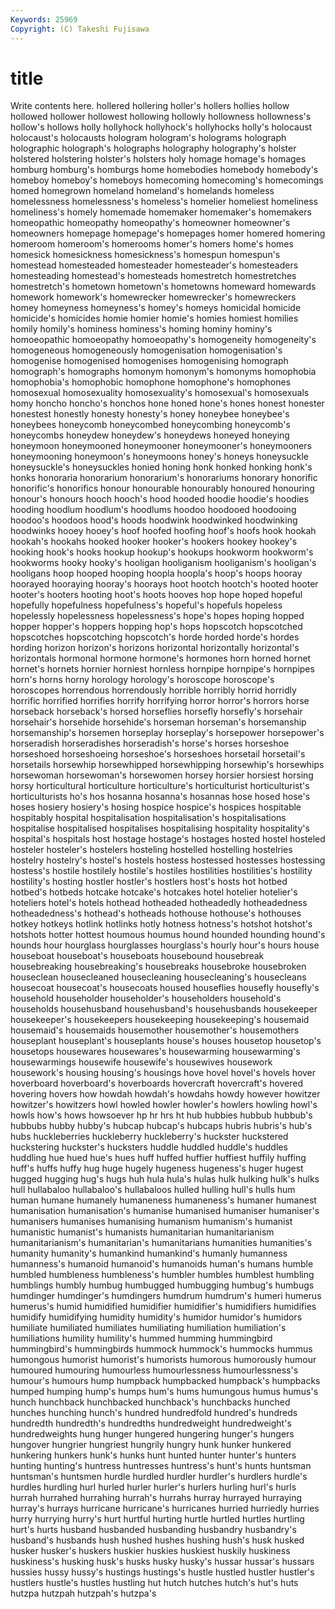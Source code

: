 ```yaml
---
Keywords: 25969 
Copyright: (C) Takeshi Fujisawa
---
```


# title

Write contents here.
 hollered hollering holler's hollers hollies hollow
hollowed hollower hollowest hollowing hollowly hollowness hollowness's hollow's hollows holly
hollyhock hollyhock's hollyhocks holly's holocaust holocaust's holocausts hologram hologram's holograms
holograph holographic holograph's holographs holography holography's holster holstered holstering holster's
holsters holy homage homage's homages homburg homburg's homburgs home homebodies
homebody homebody's homeboy homeboy's homeboys homecoming homecoming's homecomings homed homegrown
homeland homeland's homelands homeless homelessness homelessness's homeless's homelier homeliest homeliness
homeliness's homely homemade homemaker homemaker's homemakers homeopathic homeopathy homeopathy's homeowner
homeowner's homeowners homepage homepage's homepages homer homered homering homeroom homeroom's
homerooms homer's homers home's homes homesick homesickness homesickness's homespun homespun's
homestead homesteaded homesteader homesteader's homesteaders homesteading homestead's homesteads homestretch homestretches
homestretch's hometown hometown's hometowns homeward homewards homework homework's homewrecker homewrecker's
homewreckers homey homeyness homeyness's homey's homeys homicidal homicide homicide's homicides
homie homier homie's homies homiest homilies homily homily's hominess hominess's
homing hominy hominy's homoeopathic homoeopathy homoeopathy's homogeneity homogeneity's homogeneous homogeneously
homogenisation homogenisation's homogenise homogenised homogenises homogenising homograph homograph's homographs homonym
homonym's homonyms homophobia homophobia's homophobic homophone homophone's homophones homosexual homosexuality
homosexuality's homosexual's homosexuals homy honcho honcho's honchos hone honed hone's
hones honest honester honestest honestly honesty honesty's honey honeybee honeybee's
honeybees honeycomb honeycombed honeycombing honeycomb's honeycombs honeydew honeydew's honeydews honeyed
honeying honeymoon honeymooned honeymooner honeymooner's honeymooners honeymooning honeymoon's honeymoons honey's
honeys honeysuckle honeysuckle's honeysuckles honied honing honk honked honking honk's
honks honoraria honorarium honorarium's honorariums honorary honorific honorific's honorifics honour
honourable honourably honoured honouring honour's honours hooch hooch's hood hooded
hoodie hoodie's hoodies hooding hoodlum hoodlum's hoodlums hoodoo hoodooed hoodooing
hoodoo's hoodoos hood's hoods hoodwink hoodwinked hoodwinking hoodwinks hooey hooey's
hoof hoofed hoofing hoof's hoofs hook hookah hookah's hookahs hooked
hooker hooker's hookers hookey hookey's hooking hook's hooks hookup hookup's
hookups hookworm hookworm's hookworms hooky hooky's hooligan hooliganism hooliganism's hooligan's
hooligans hoop hooped hooping hoopla hoopla's hoop's hoops hooray hoorayed
hooraying hooray's hoorays hoot hootch hootch's hooted hooter hooter's hooters
hooting hoot's hoots hooves hop hope hoped hopeful hopefully hopefulness
hopefulness's hopeful's hopefuls hopeless hopelessly hopelessness hopelessness's hope's hopes hoping
hopped hopper hopper's hoppers hopping hop's hops hopscotch hopscotched hopscotches
hopscotching hopscotch's horde horded horde's hordes hording horizon horizon's horizons
horizontal horizontally horizontal's horizontals hormonal hormone hormone's hormones horn horned
hornet hornet's hornets hornier horniest hornless hornpipe hornpipe's hornpipes horn's
horns horny horology horology's horoscope horoscope's horoscopes horrendous horrendously horrible
horribly horrid horridly horrific horrified horrifies horrify horrifying horror horror's
horrors horse horseback horseback's horsed horseflies horsefly horsefly's horsehair horsehair's
horsehide horsehide's horseman horseman's horsemanship horsemanship's horsemen horseplay horseplay's horsepower
horsepower's horseradish horseradishes horseradish's horse's horses horseshoe horseshoed horseshoeing horseshoe's
horseshoes horsetail horsetail's horsetails horsewhip horsewhipped horsewhipping horsewhip's horsewhips horsewoman
horsewoman's horsewomen horsey horsier horsiest horsing horsy horticultural horticulture horticulture's
horticulturist horticulturist's horticulturists ho's hos hosanna hosanna's hosannas hose hosed
hose's hoses hosiery hosiery's hosing hospice hospice's hospices hospitable hospitably
hospital hospitalisation hospitalisation's hospitalisations hospitalise hospitalised hospitalises hospitalising hospitality hospitality's
hospital's hospitals host hostage hostage's hostages hosted hostel hosteled hosteler
hosteler's hostelers hosteling hostelled hostelling hostelries hostelry hostelry's hostel's hostels
hostess hostessed hostesses hostessing hostess's hostile hostilely hostile's hostiles hostilities
hostilities's hostility hostility's hosting hostler hostler's hostlers host's hosts hot
hotbed hotbed's hotbeds hotcake hotcake's hotcakes hotel hotelier hotelier's hoteliers
hotel's hotels hothead hotheaded hotheadedly hotheadedness hotheadedness's hothead's hotheads hothouse
hothouse's hothouses hotkey hotkeys hotlink hotlinks hotly hotness hotness's hotshot
hotshot's hotshots hotter hottest houmous houmus hound hounded hounding hound's
hounds hour hourglass hourglasses hourglass's hourly hour's hours house houseboat
houseboat's houseboats housebound housebreak housebreaking housebreaking's housebreaks housebroke housebroken houseclean
housecleaned housecleaning housecleaning's housecleans housecoat housecoat's housecoats housed houseflies housefly
housefly's household householder householder's householders household's households househusband househusband's househusbands
housekeeper housekeeper's housekeepers housekeeping housekeeping's housemaid housemaid's housemaids housemother housemother's
housemothers houseplant houseplant's houseplants house's houses housetop housetop's housetops housewares
housewares's housewarming housewarming's housewarmings housewife housewife's housewives housework housework's housing
housing's housings hove hovel hovel's hovels hover hoverboard hoverboard's hoverboards
hovercraft hovercraft's hovered hovering hovers how howdah howdah's howdahs howdy
however howitzer howitzer's howitzers howl howled howler howler's howlers howling
howl's howls how's hows howsoever hp hr hrs ht hub
hubbies hubbub hubbub's hubbubs hubby hubby's hubcap hubcap's hubcaps hubris
hubris's hub's hubs huckleberries huckleberry huckleberry's huckster huckstered huckstering huckster's
hucksters huddle huddled huddle's huddles huddling hue hued hue's hues
huff huffed huffier huffiest huffily huffing huff's huffs huffy hug
huge hugely hugeness hugeness's huger hugest hugged hugging hug's hugs
huh hula hula's hulas hulk hulking hulk's hulks hull hullabaloo
hullabaloo's hullabaloos hulled hulling hull's hulls hum human humane humanely
humaneness humaneness's humaner humanest humanisation humanisation's humanise humanised humaniser humaniser's
humanisers humanises humanising humanism humanism's humanist humanistic humanist's humanists humanitarian
humanitarianism humanitarianism's humanitarian's humanitarians humanities humanities's humanity humanity's humankind humankind's
humanly humanness humanness's humanoid humanoid's humanoids human's humans humble humbled
humbleness humbleness's humbler humbles humblest humbling humblings humbly humbug humbugged
humbugging humbug's humbugs humdinger humdinger's humdingers humdrum humdrum's humeri humerus
humerus's humid humidified humidifier humidifier's humidifiers humidifies humidify humidifying humidity
humidity's humidor humidor's humidors humiliate humiliated humiliates humiliating humiliation humiliation's
humiliations humility humility's hummed humming hummingbird hummingbird's hummingbirds hummock hummock's
hummocks hummus humongous humorist humorist's humorists humorous humorously humour humoured
humouring humourless humourlessness humourlessness's humour's humours hump humpback humpbacked humpback's
humpbacks humped humping hump's humps hum's hums humungous humus humus's
hunch hunchback hunchbacked hunchback's hunchbacks hunched hunches hunching hunch's hundred
hundredfold hundred's hundreds hundredth hundredth's hundredths hundredweight hundredweight's hundredweights hung
hunger hungered hungering hunger's hungers hungover hungrier hungriest hungrily hungry
hunk hunker hunkered hunkering hunkers hunk's hunks hunt hunted hunter
hunter's hunters hunting hunting's huntress huntresses huntress's hunt's hunts huntsman
huntsman's huntsmen hurdle hurdled hurdler hurdler's hurdlers hurdle's hurdles hurdling
hurl hurled hurler hurler's hurlers hurling hurl's hurls hurrah hurrahed
hurrahing hurrah's hurrahs hurray hurrayed hurraying hurray's hurrays hurricane hurricane's
hurricanes hurried hurriedly hurries hurry hurrying hurry's hurt hurtful hurting
hurtle hurtled hurtles hurtling hurt's hurts husband husbanded husbanding husbandry
husbandry's husband's husbands hush hushed hushes hushing hush's husk husked
husker husker's huskers huskier huskies huskiest huskily huskiness huskiness's husking
husk's husks husky husky's hussar hussar's hussars hussies hussy hussy's
hustings hustings's hustle hustled hustler hustler's hustlers hustle's hustles hustling
hut hutch hutches hutch's hut's huts hutzpa hutzpah hutzpah's hutzpa's
